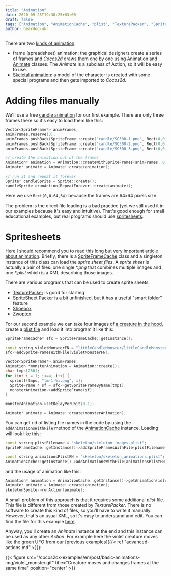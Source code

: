 ```yaml
---
title: "Animation"
date: 2020-09-25T19:30:25+03:00
draft: false
tags: ["Animation", "AnimationCache", "plist", "TexturePacker", "SpriteFrameCache"]
author: beardog-ukr
---
```


There are two [kinds of animation](https://hub.packtpub.com/animations-cocos2d-x/):
* frame (spreadsheet) animation: the graphical designers create a series of frames and _Cocos2d_ draws them one by one using [Animation](https://docs.cocos2d-x.org/api-ref/cplusplus/v4x/d3/dc5/classcocos2d_1_1_animation.html) and [Animate](https://docs.cocos2d-x.org/api-ref/cplusplus/v4x/d9/db4/classcocos2d_1_1_animate.html) classes. The _Animate_ is a subclass of Action, so it  will be easy to use.
* [Skeletal animation](https://en.wikipedia.org/wiki/Skeletal_animation): a model of the character is created with some special programs and then gets imported to _Cocos2d_.

<!--more-->

# Adding files manually

We'll use a free [candle animation](https://kvsr.itch.io/candle) for  our first example. There are only three frames there so it's easy to load them like this:
```cpp
Vector<SpriteFrame*> animFrames;
animFrames.reserve(3);
animFrames.pushBack(SpriteFrame::create("candle/SC300-1.png", Rect(0,0,64,64)));
animFrames.pushBack(SpriteFrame::create("candle/SC300-2.png", Rect(0,0,64,64)));
animFrames.pushBack(SpriteFrame::create("candle/SC300-3.png", Rect(0,0,64,64)));

// create the animation out of the frames
Animation* animation = Animation::createWithSpriteFrames(animFrames, 0.4f);
Animate* animate = Animate::create(animation);

// run it and repeat it forever
Sprite* candleSprite = Sprite::create();
candleSprite->runAction(RepeatForever::create(animate));
```

Here we use `Rect(0,0,64,64)` because the frames are 64х64 pixels size.

The problem is the direct file loading is a bad practice (yet we still used it in our examples because it's easy and intuitive). That's good enough for small educational examples, but real programs should use [spritesheets](https://www.codeandweb.com/what-is-a-sprite-sheet).

# Spritesheets

Here I should recommend you to read this long but very important [article about animation](https://www.codeandweb.com/texturepacker/tutorials/animations-and-spritesheets-in-cocos2d-x). Briefly, there is a [SpriteFrameCache](https://docs.cocos2d-x.org/api-ref/cplusplus/v4x/d7/d76/classcocos2d_1_1_sprite_frame_cache.html) class and a singleton instance of this class can load the _sprite sheet files_. A _sprite sheet_ is actually a pair of files: one single _*.png_ that combines multiple images and one _*.plist_ which is a XML describing those images.

There are various programs that can be used to create sprite sheets:
* [TexturePacker](https://www.codeandweb.com/texturepacker) is good for starting
* [SpriteSheet Packer](https://github.com/amakaseev/sprite-sheet-packer) is a bit unfinished, but it has a useful "smart folder" feature
* [Shoebox](http://renderhjs.net/shoebox/)
* [Zwoptex](https://zwopple.com/zwoptex/).

For our second example we can take four images of [a creature in the hood](https://opengameart.org/content/little-candle-monsters), create a [plist file](https://github.com/beardog-ukr/cocos2dx-examples/blob/master/examples/AnimationDemo/Resources/littleCandleMonster/littleCandleMonster_violet.plist) and load it into program it like this:
```cpp
SpriteFrameCache* sfc = SpriteFrameCache::getInstance();

const string violetMonsterFN = "littleCandleMonster/littleCandleMonster_violet.plist";
sfc->addSpriteFramesWithFile(violetMonsterFN);

Vector<SpriteFrame*> animFrames;
Animation *monsterAnimation = Animation::create();
char tmps[256];
for (int i = 1; i<=4; i++) {
  sprintf(tmps, "lm-1-%i.png", i);
  SpriteFrame * sf = sfc->getSpriteFrameByName(tmps);
  monsterAnimation->addSpriteFrame(sf);
}

monsterAnimation->setDelayPerUnit(0.1);

Animate* animate = Animate::create(monsterAnimation);
```

You can get rid of listing file names in the code by using the `addAnimationsWithFile` method of the [AnimationCache](https://docs.cocos2d-x.org/api-ref/cplusplus/v4x/d6/dc7/classcocos2d_1_1_animation_cache.html) instance. Loading will look like this:
```cpp
const string plistFilename = "skeleton/skeleton_images.plist";
SpriteFrameCache::getInstance()->addSpriteFramesWithFile(plistFilename);

const string animationsPlistFN = "skeleton/skeleton_animations.plist";
AnimationCache::getInstance()->addAnimationsWithFile(animationsPlistFN);
```
and the usage of animation like this:
```cpp
Animation* animation = AnimationCache::getInstance()->getAnimation(idleAnimationName);
Animate* animate = Animate::create(animation);
skeletonSprite->runAction(animate);
```

A small problem of this approach is that it requires some additional _plist_ file. This file is different from those created by _TexturePacker_. There is no software to create this kind of files, so you'll have to write it manually. However, that's an usual XML, so it's easy to understand and edit. You can find the file for this example [here](https://github.com/beardog-ukr/cocos2dx-examples/blob/master/examples/AnimationDemo/Resources/skeleton/skeleton_animations.plist).

Anyway, you'll create an _Animate_ instance at the end and this instance can be used as any other _Action_. For example here the violet creature moves like the green UFO from our [previous examples]({{< ref "advanced-actions.md" >}}):

{{< figure src="/cocos2dx-examples/en/post/basic-animations-img/violet_monster.gif" title="Creature moves and changes frames at the same time" position="center" >}}
